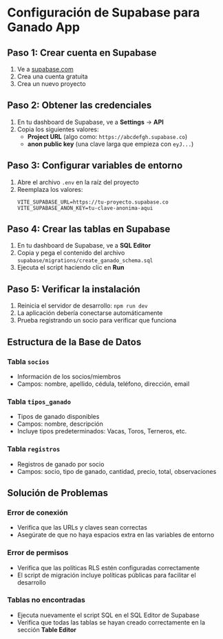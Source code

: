 # Configuración de Supabase para Ganado App

## Paso 1: Crear cuenta en Supabase

1. Ve a [supabase.com](https://supabase.com)
2. Crea una cuenta gratuita
3. Crea un nuevo proyecto

## Paso 2: Obtener las credenciales

1. En tu dashboard de Supabase, ve a **Settings** → **API**
2. Copia los siguientes valores:
   - **Project URL** (algo como: `https://abcdefgh.supabase.co`)
   - **anon public key** (una clave larga que empieza con `eyJ...`)

## Paso 3: Configurar variables de entorno

1. Abre el archivo `.env` en la raíz del proyecto
2. Reemplaza los valores:
   ```env
   VITE_SUPABASE_URL=https://tu-proyecto.supabase.co
   VITE_SUPABASE_ANON_KEY=tu-clave-anonima-aqui
   ```

## Paso 4: Crear las tablas en Supabase

1. En tu dashboard de Supabase, ve a **SQL Editor**
2. Copia y pega el contenido del archivo `supabase/migrations/create_ganado_schema.sql`
3. Ejecuta el script haciendo clic en **Run**

## Paso 5: Verificar la instalación

1. Reinicia el servidor de desarrollo: `npm run dev`
2. La aplicación debería conectarse automáticamente
3. Prueba registrando un socio para verificar que funciona

## Estructura de la Base de Datos

### Tabla `socios`
- Información de los socios/miembros
- Campos: nombre, apellido, cédula, teléfono, dirección, email

### Tabla `tipos_ganado`
- Tipos de ganado disponibles
- Campos: nombre, descripción
- Incluye tipos predeterminados: Vacas, Toros, Terneros, etc.

### Tabla `registros`
- Registros de ganado por socio
- Campos: socio, tipo de ganado, cantidad, precio, total, observaciones

## Solución de Problemas

### Error de conexión
- Verifica que las URLs y claves sean correctas
- Asegúrate de que no haya espacios extra en las variables de entorno

### Error de permisos
- Verifica que las políticas RLS estén configuradas correctamente
- El script de migración incluye políticas públicas para facilitar el desarrollo

### Tablas no encontradas
- Ejecuta nuevamente el script SQL en el SQL Editor de Supabase
- Verifica que todas las tablas se hayan creado correctamente en la sección **Table Editor**